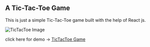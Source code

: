 ## A Tic-Tac-Toe Game

This is just a simple Tic-Tac-Toe game built with the help of React js.

![TicTacToe Image](https://repl.it/@aziz1234/TicTacToe#public/TicTacToe.PNG)

click here for demo -> [TicTacToe Game](https://repl.it/@aziz1234/TicTacToe)